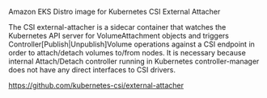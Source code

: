 Amazon EKS Distro image for Kubernetes CSI External Attacher

The CSI external-attacher is a sidecar container that watches the Kubernetes API server for VolumeAttachment objects and triggers Controller[Publish|Unpublish]Volume operations against a CSI endpoint in order to attach/detach volumes to/from nodes. It is necessary because internal Attach/Detach controller running in Kubernetes controller-manager does not have any direct interfaces to CSI drivers.

https://github.com/kubernetes-csi/external-attacher 
